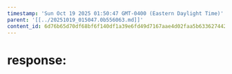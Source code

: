 ```yaml
---
timestamp: 'Sun Oct 19 2025 01:50:47 GMT-0400 (Eastern Daylight Time)'
parent: '[[../20251019_015047.0b556063.md]]'
content_id: 6d76b65d70df68bf6f140df1a39e6fd49d7167aae4d02faa5b63362744266256
---
```


# response:
